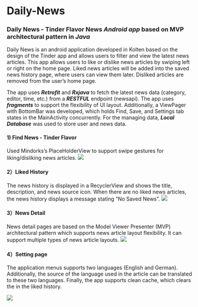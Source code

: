 # Daily-News

### Daily News - Tinder Flavor News <I>Android app</I> based on MVP architectural pattern in <I>Java</I>

Daily News is an android application developed in Kolten based on the design of the Tinder app and allows users to filter and view the latest news articles. This app allows users to like or dislike news articles by swiping left or right on the home page. Liked news articles will be added into the saved news history page, where users can view them later. Disliked articles are removed from the user’s home page. 

The app uses <B><I>Retrofit</I></B> and <B><I>Rxjava</I></B> to fetch the latest news data (category, editor, time, etc.) from a <B><I>RESTFUL</I></B> endpoint (newsapi). The app uses <B><I>fragments</I></B> to support the flexibility of UI layout. Additionally, a ViewPager with BottomBar was developed, which holds Find, Save, and Settings tab states in the MainActivity concurrently. For the managing data, <B><I>Local Database</I></B> was used to store user and news data.

#### 1) Find News - Tinder Flavor
Used Mindorks’s PlaceHolderView to support swipe gestures for liking/disliking news articles.
![](https://github.com/yrong0118/Daily-News/blob/master/ReadMePic/Find%20News.png)

#### 2）Liked History
The news history is displayed in a RecyclerView and shows the title, description, and news source icon. When there are no liked news articles, the news history displays a message stating “No Saved News”.
![](https://github.com/yrong0118/Daily-News/blob/master/ReadMePic/Liked%20History.png)

#### 3）News Detail
News detail pages are based on the Model Viewer Presenter (MVP) architectural pattern which supports news article layout flexibility. It can support multiple types of news article layouts. 
![](https://github.com/yrong0118/DailyNews-Java/blob/master/images/newsDetail.png)

#### 4）Setting page
The application menus supports two languages (English and German). Additionally, the source of the language used in the article can be translated to these two languages. Finally, the app supports clean cache, which clears the in the liked history.

![](https://github.com/yrong0118/DailyNews-Java/blob/master/images/setting.png)

